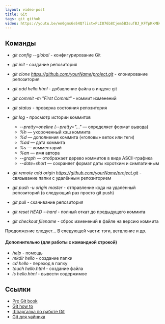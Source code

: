 ```yaml
---
layout: video-post
title: Git
tags: git github
video: https://youtu.be/en6gms6e54Q?list=PLIU76b8Cjem5B3sufBJ_KFTpKkMEvaTQR
---
```


## Команды
- *git config --global* - конфигурирование Git
- *git init* - создание репозитория	
- *git clone https://github.com/yourName/project.git* - клонирование репозитория

- *git add hello.html* - добавление файла в индекс git
- *git commit -m "First Commit"* - коммит изменений
- *git status* - проверка состояния репозитория
- *git log* - просмотр истории коммитов
	- *--pretty=oneline (--pretty="..."* — определяет формат вывода)
	- *%h* — укороченный хэш коммита
	- *%d* — дополнения коммита («головы» веток или теги)
	- *%ad* — дата коммита
	- *%s* — комментарий
	- *%an* — имя автора
	- *--graph* — отображает дерево коммитов в виде ASCII-графика
	- *--date=short* — сохраняет формат даты коротким и симпатичным

- *git remote add origin https://github.com/yourName/project.git* - cвязывание папки с удалённым репозиторием
- *git push -u origin master* - отправление кода на удалённый репозиторий (в следующий раз просто git push)
- *git pull* - скачивание репозитория

- *git reset HEAD --hard* - полный откат до предыдущего коммита
- *git checkout filename* - сброс изменений в файле на версию коммита

Продолжение следует... В следующей части: тэги, ветвление и др.

#### Дополнительно (для работы с командной строкой)
- *help* - помощь
- *mkdir hello* - создание папки
- *cd hello* - переход в папку
- *touch hello.html* - создание файла
- *ls hello.html* - вывести содержимое

## Ссылки
- [Pro Git book](https://git-scm.com/book/ru/v2)
- [Git how to](https://githowto.com/ru)
- [Шпаргалка по работе Git](http://eax.me/git-commands/)
- [Git для чайника](http://rgblog.ru/page/git-dlja-chajnika-komandy-kotorye-pomogut-nachat-rabotu)
